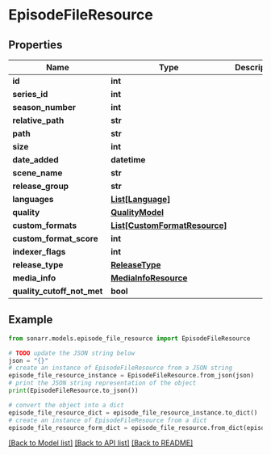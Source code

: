 # EpisodeFileResource


## Properties

Name | Type | Description | Notes
------------ | ------------- | ------------- | -------------
**id** | **int** |  | [optional] 
**series_id** | **int** |  | [optional] 
**season_number** | **int** |  | [optional] 
**relative_path** | **str** |  | [optional] 
**path** | **str** |  | [optional] 
**size** | **int** |  | [optional] 
**date_added** | **datetime** |  | [optional] 
**scene_name** | **str** |  | [optional] 
**release_group** | **str** |  | [optional] 
**languages** | [**List[Language]**](Language.md) |  | [optional] 
**quality** | [**QualityModel**](QualityModel.md) |  | [optional] 
**custom_formats** | [**List[CustomFormatResource]**](CustomFormatResource.md) |  | [optional] 
**custom_format_score** | **int** |  | [optional] 
**indexer_flags** | **int** |  | [optional] 
**release_type** | [**ReleaseType**](ReleaseType.md) |  | [optional] 
**media_info** | [**MediaInfoResource**](MediaInfoResource.md) |  | [optional] 
**quality_cutoff_not_met** | **bool** |  | [optional] 

## Example

```python
from sonarr.models.episode_file_resource import EpisodeFileResource

# TODO update the JSON string below
json = "{}"
# create an instance of EpisodeFileResource from a JSON string
episode_file_resource_instance = EpisodeFileResource.from_json(json)
# print the JSON string representation of the object
print(EpisodeFileResource.to_json())

# convert the object into a dict
episode_file_resource_dict = episode_file_resource_instance.to_dict()
# create an instance of EpisodeFileResource from a dict
episode_file_resource_form_dict = episode_file_resource.from_dict(episode_file_resource_dict)
```
[[Back to Model list]](../README.md#documentation-for-models) [[Back to API list]](../README.md#documentation-for-api-endpoints) [[Back to README]](../README.md)


